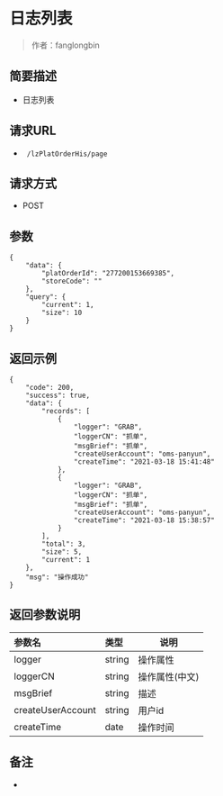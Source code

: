 # 日志列表

> 作者：fanglongbin

## 简要描述

- 日志列表

## 请求URL
- ` /lzPlatOrderHis/page`
  
## 请求方式
- POST 

## 参数
``` 
{
    "data": {
        "platOrderId": "277200153669385",
        "storeCode": ""
    },
    "query": {
        "current": 1,
        "size": 10
    }
}
``` 


## 返回示例 

``` 
{
	"code": 200,
	"success": true,
	"data": {
		"records": [
			{
                "logger": "GRAB",
                "loggerCN": "抓单",
                "msgBrief": "抓单",
                "createUserAccount": "oms-panyun",
                "createTime": "2021-03-18 15:41:48"
            },
            {
                "logger": "GRAB",
                "loggerCN": "抓单",
                "msgBrief": "抓单",
                "createUserAccount": "oms-panyun",
                "createTime": "2021-03-18 15:38:57"
            }
		],
		"total": 3,
		"size": 5,
		"current": 1
	},
	"msg": "操作成功"
}
```

## 返回参数说明 

|参数名|类型|说明|
|:-----  |:-----|-----                           |
|logger |string   |操作属性  |
|loggerCN |string   |操作属性(中文) |
|msgBrief |string   |描述 |
|createUserAccount |string   | 用户id |
|createTime |date   | 操作时间 |

## 备注 

-